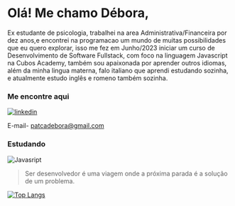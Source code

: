 # Olá! Me chamo Débora,

Ex estudante de psicologia, trabalhei na area Administrativa/Financeira por dez anos,e encontrei na programacao um mundo de muitas possibilidades que eu quero explorar, isso me fez em Junho/2023 iniciar um curso de Desenvolvimento de Software Fullstack, com foco na linguagem Javascript na Cubos Academy, também sou apaixonada por aprender outros idiomas, além da minha lingua materna, falo italiano que aprendi estudando sozinha, e atualmente estudo inglês e romeno também sozinha.
### Me encontre aqui
[![linkedin]( https://img.shields.io/badge/LinkedIn-0077B5?style=for-the-badge&logo=linkedin&logoColor=white)](https://www.linkedin.com/in/debora-patca/)

E-mail- patcadebora@gmail.com

### Estudando
![Javasript](https://img.shields.io/badge/JavaScript-323330?style=for-the-badge&logo=javascript&logoColor=F7DF1E)

> Ser desenvolvedor é uma viagem onde a próxima parada é a solução de um problema.

[![Top Langs](https://github-readme-stats.vercel.app/api/top-langs/?username=DeboraNMP)](https://github.com/DeboraNMP)
